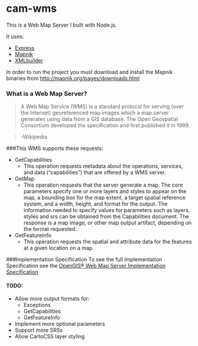 # cam-wms

This is a Web Map Server I built with Node.js.

It uses:
* [Express](https://github.com/expressjs/express)
* [Mapnik](https://github.com/mapnik/node-mapnik)
* [XMLbuilder](https://github.com/oozcitak/xmlbuilder-js)

In order to run the project you must download and install the Mapnik binaries from http://mapnik.org/pages/downloads.html

### What is a Web Map Server?
>A Web Map Service (WMS) is a standard protocol for serving (over the Internet) georeferenced map images which a map server generates using data from a GIS database. The Open Geospatial Consortium developed the specification and first published it in 1999.

>-Wikipedia

###This WMS supports these requests:
* GetCapabilities
  *   This operation requests metadata about the operations, services, and data (“capabilities”) that are offered by a WMS server.
* GetMap
  *  This operation requests that the server generate a map. The core parameters specify one or more layers and styles to appear on the map, a bounding box for the map extent, a target spatial reference system, and a width, height, and format for the output. The information needed to specify values for parameters such as layers, styles and srs can be obtained from the Capabilities document. The response is a map image, or other map output artifact, depending on the format requested. 
* GetFeatureInfo
  *   This operation requests the spatial and attribute data for the features at a given location on a map.
  
###Implementation Specification
To see the full Implementation Specification see the [OpenGIS® Web Map Server Implementation Specification](http://www.opengeospatial.org/standards/wms#downloads)

#### TODO:
* Allow more output formats for:
  * Exceptions
  * GetCapabilities
  * GetFeatureInfo
* Implement more optional parameters
* Support more SRSs
* Allow CartoCSS layer styling
